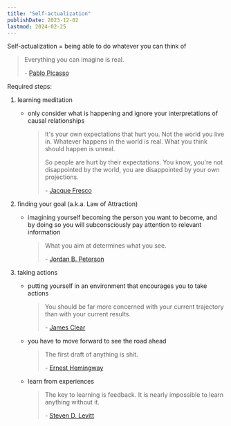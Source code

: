 ```yaml
---
title: "Self-actualization"
publishDate: 2023-12-02
lastmod: 2024-02-25
---
```


Self-actualization = being able to do whatever you can think of

> Everything you can imagine is real.
>
> \- [Pablo Picasso](https://www.goodreads.com/quotes/5521-everything-you-can-imagine-is-real)

Required steps:

1. learning meditation

   - only consider what is happening and ignore your interpretations of causal relationships

     > It's your own expectations that hurt you. Not the world you live in.
     > Whatever happens in the world is real. What you think should happen is
     > unreal.
     >
     > So people are hurt by their expectations. You know, you're not disappointed
     > by the world, you are disappointed by your own projections.
     >
     > \- [Jacque Fresco](https://quotefancy.com/quote/1195936/Jacque-Fresco-It-s-your-own-expectations-that-hurt-you-Not-the-world-you-live-in-Whatever)

2. finding your goal (a.k.a. Law of Attraction)

   - imagining yourself becoming the person you want to become, and by doing so
     you will subconsciously pay attention to relevant information

     > What you aim at determines what you see.
     >
     > \- [Jordan B. Peterson](https://www.goodreads.com/quotes/9108708-what-you-aim-at-determines-what-you-see)

3. taking actions

   - putting yourself in an environment that encourages you to take actions

     > You should be far more concerned with your current trajectory than with your current results.
     >
     > \- [James Clear](https://www.goodreads.com/quotes/9548184-you-should-be-far-more-concerned-with-your-current-trajectory)

   - you have to move forward to see the road ahead

     > The first draft of anything is shit.
     >
     > \- [Ernest Hemingway](https://www.goodreads.com/quotes/52073-the-first-draft-of-anything-is-shit)

   - learn from experiences

     > The key to learning is feedback. It is nearly impossible to learn anything without it.
     >
     > \- [Steven D. Levitt](https://www.goodreads.com/quotes/1214269-the-key-to-learning-is-feedback-it-is-nearly-impossible)
